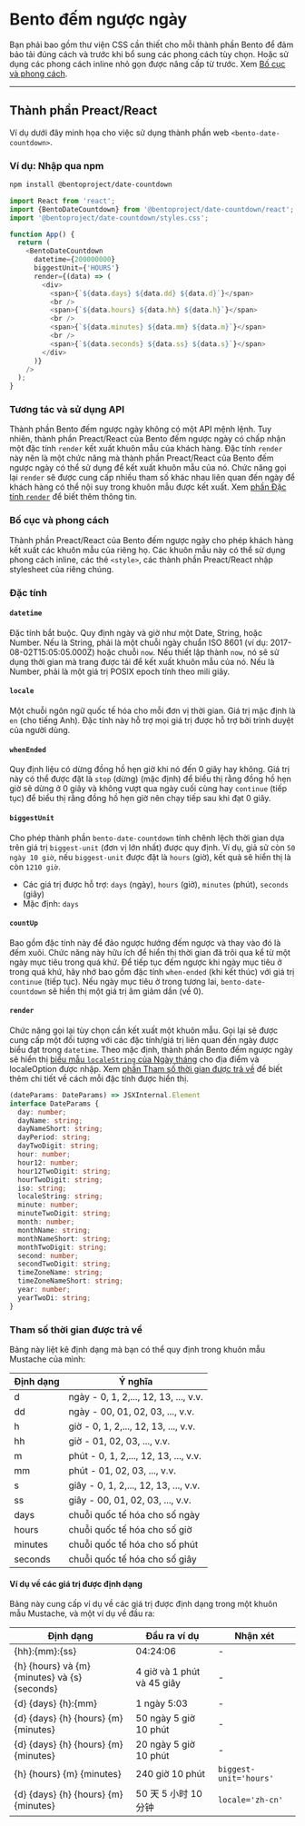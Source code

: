 # Bento đếm ngược ngày

Bạn phải bao gồm thư viện CSS cần thiết cho mỗi thành phần Bento để đảm bảo tải đúng cách và trước khi bổ sung các phong cách tùy chọn. Hoặc sử dụng các phong cách inline nhỏ gọn được nâng cấp từ trước. Xem [Bố cục và phong cách](#layout-and-style).

<!--
## Web Component

TODO(https://go.amp.dev/issue/36619): Restore this section. We don't include it because we don't support <template> in Bento Web Components yet.

An older version of this file contains the removed section, though it's incorrect:

https://github.com/ampproject/amphtml/blob/422d171e87571c4d125a2bf956e78e92444c10e8/extensions/amp-date-countdown/1.0/README.md
-->

---

## Thành phần Preact/React

Ví dụ dưới đây minh họa cho việc sử dụng thành phần web `<bento-date-countdown>`.

### Ví dụ: Nhập qua npm

```sh
npm install @bentoproject/date-countdown
```

```javascript
import React from 'react';
import {BentoDateCountdown} from '@bentoproject/date-countdown/react';
import '@bentoproject/date-countdown/styles.css';

function App() {
  return (
    <BentoDateCountdown
      datetime={200000000}
      biggestUnit={'HOURS'}
      render={(data) => (
        <div>
          <span>{`${data.days} ${data.dd} ${data.d}`}</span>
          <br />
          <span>{`${data.hours} ${data.hh} ${data.h}`}</span>
          <br />
          <span>{`${data.minutes} ${data.mm} ${data.m}`}</span>
          <br />
          <span>{`${data.seconds} ${data.ss} ${data.s}`}</span>
        </div>
      )}
    />
  );
}
```

### Tương tác và sử dụng API

Thành phần Bento đếm ngược ngày không có một API mệnh lệnh. Tuy nhiên, thành phần Preact/React của Bento đếm ngược ngày có chấp nhận một đặc tính `render` kết xuất khuôn mẫu của khách hàng. Đặc tính `render` này nên là một chức năng mà thành phần Preact/React của Bento đếm ngược ngày có thể sử dụng để kết xuất khuôn mẫu của nó. Chức năng gọi lại `render` sẽ được cung cấp nhiều tham số khác nhau liên quan đến ngày để khách hàng có thể nội suy trong khuôn mẫu được kết xuất. Xem <a href="#render" data-md-type="link">phần Đặc tính `render`</a> để biết thêm thông tin.

### Bố cục và phong cách

Thành phần Preact/React của Bento đếm ngược ngày cho phép khách hàng kết xuất các khuôn mẫu của riêng họ. Các khuôn mẫu này có thể sử dụng phong cách inline, các thẻ `<style>`, các thành phần Preact/React nhập stylesheet của riêng chúng.

### Đặc tính

#### `datetime`

Đặc tính bắt buộc. Quy định ngày và giờ như một Date, String, hoặc Number. Nếu là String, phải là một chuỗi ngày chuẩn ISO 8601 (ví dụ: 2017-08-02T15:05:05.000Z) hoặc chuỗi `now`. Nếu thiết lập thành `now`, nó sẽ sử dụng thời gian mà trang được tải để kết xuất khuôn mẫu của nó. Nếu là Number, phải là một giá trị POSIX epoch tính theo mili giây.

#### `locale`

Một chuỗi ngôn ngữ quốc tế hóa cho mỗi đơn vị thời gian. Giá trị mặc định là `en` (cho tiếng Anh). Đặc tính này hỗ trợ mọi giá trị được hỗ trợ bởi trình duyệt của người dùng.

#### `whenEnded`

Quy định liệu có dừng đồng hồ hẹn giờ khi nó đến 0 giây hay không. Giá trị này có thể được đặt là `stop` (dừng) (mặc định) để biểu thị rằng đồng hồ hẹn giờ sẽ dừng ở 0 giây và không vượt qua ngày cuối cùng hay `continue` (tiếp tục) để biểu thị rằng đồng hồ hẹn giờ nên chạy tiếp sau khi đạt 0 giây.

#### `biggestUnit`

Cho phép thành phần `bento-date-countdown` tính chênh lệch thời gian dựa trên giá trị `biggest-unit` (đơn vị lớn nhất) được quy định. Ví dụ, giả sử còn `50 ngày 10 giờ`, nếu `biggest-unit` được đặt là `hours` (giờ), kết quả sẽ hiển thị là còn `1210 giờ`.

- Các giá trị được hỗ trợ: `days` (ngày), `hours` (giờ), `minutes` (phút), `seconds` (giây)
- Mặc định: `days`

#### `countUp`

Bao gồm đặc tính này để đảo ngược hướng đếm ngược và thay vào đó là đếm xuôi. Chức năng này hữu ích để hiển thị thời gian đã trôi qua kể từ một ngày mục tiêu trong quá khứ. Để tiếp tục đếm ngược khi ngày mục tiêu ở trong quá khứ, hãy nhớ bao gồm đặc tính `when-ended` (khi kết thúc) với giá trị `continue` (tiếp tục). Nếu ngày mục tiêu ở trong tương lai, `bento-date-countdown` sẽ hiển thị một giá trị âm giảm dần (về 0).

#### `render`

Chức năng gọi lại tùy chọn cần kết xuất một khuôn mẫu. Gọi lại sẽ được cung cấp một đối tượng với các đặc tính/giá trị liên quan đến ngày được biểu đạt trong `datetime`. Theo mặc định, thành phần Bento đếm ngược ngày sẽ hiển thị [biểu mẫu `localeString` của Ngày tháng](https://developer.mozilla.org/en-US/docs/Web/JavaScript/Reference/Global_Objects/Date/toLocaleString) cho địa điểm và localeOption được nhập. Xem [phần Tham số thời gian được trả về](#returned-time-parameters) để biết thêm chi tiết về cách mỗi đặc tính được hiển thị.

```typescript
(dateParams: DateParams) => JSXInternal.Element
interface DateParams {
  day: number;
  dayName: string;
  dayNameShort: string;
  dayPeriod: string;
  dayTwoDigit: string;
  hour: number;
  hour12: number;
  hour12TwoDigit: string;
  hourTwoDigit: string;
  iso: string;
  localeString: string;
  minute: number;
  minuteTwoDigit: string;
  month: number;
  monthName: string;
  monthNameShort: string;
  monthTwoDigit: string;
  second: number;
  secondTwoDigit: string;
  timeZoneName: string;
  timeZoneNameShort: string;
  year: number;
  yearTwoDi: string;
}
```

### Tham số thời gian được trả về

Bảng này liệt kê định dạng mà bạn có thể quy định trong khuôn mẫu Mustache của mình:

Định dạng | Ý nghĩa
--- | ---
d | ngày - 0, 1, 2,..., 12, 13, ..., v.v.
dd | ngày - 00, 01, 02, 03, ..., v.v.
h | giờ - 0, 1, 2,..., 12, 13, ..., v.v.
hh | giờ - 01, 02, 03, ..., v.v.
m | phút - 0, 1, 2,..., 12, 13, ..., v.v.
mm | phút - 01, 02, 03, ..., v.v.
s | giây - 0, 1, 2,..., 12, 13, ..., v.v.
ss | giây - 00, 01, 02, 03, ..., v.v.
days | chuỗi quốc tế hóa cho số ngày
hours | chuỗi quốc tế hóa cho số giờ
minutes | chuỗi quốc tế hóa cho số phút
seconds | chuỗi quốc tế hóa cho số giây

#### Ví dụ về các giá trị được định dạng

Bảng này cung cấp ví dụ về các giá trị được định dạng trong một khuôn mẫu Mustache, và một ví dụ về đầu ra:

Định dạng | Đầu ra ví dụ | Nhận xét
--- | --- | ---
{hh}:{mm}:{ss} | 04:24:06 | -
{h} {hours} và {m} {minutes} và {s} {seconds} | 4 giờ và 1 phút và 45 giây | -
{d} {days} {h}:{mm} | 1 ngày 5:03 | -
{d} {days} {h} {hours} {m} {minutes} | 50 ngày 5 giờ 10 phút | -
{d} {days} {h} {hours} {m} {minutes} | 20 ngày 5 giờ 10 phút | -
{h} {hours} {m} {minutes} | 240 giờ 10 phút | `biggest-unit='hours'`
{d} {days} {h} {hours} {m} {minutes} | 50 天 5 小时 10 分钟 | `locale='zh-cn'`
